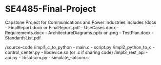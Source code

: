# SE4485-Final-Project
Capstone Project for Communications and Power Industries
includes 
/docs
    - FinalReport.docx or FinalReport.pdf
    - UseCases.docx
    - Requirements.docx
    - ArchitectureDiagrams.pptx or .png
    - TestPlan.docx
    - StandardsList.pdf

/source-code
    /impl1_c_to_python
        - main.c
        - script.py
    /impl2_python_to_c
        - control_center.py
        - libdevice.so (or .c if sharing code)
    /impl3_rest_api
        - api.py
        - libsatcom.py
        - simulate_satcom.c
